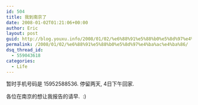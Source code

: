 ```yaml
---
id: 504
title: 我到南京了
date: 2008-01-02T01:21:06+00:00
author: Eric
layout: post
guid: http://blog.youxu.info/2008/01/02/%e6%88%91%e5%88%b0%e5%8d%97%e4%ba%ac%e4%ba%86/
permalink: /2008/01/02/%e6%88%91%e5%88%b0%e5%8d%97%e4%ba%ac%e4%ba%86/
dsq_thread_id:
  - 559043618
categories:
  - Life
---
```

暂时手机号码是 15952588536. 停留两天, 4日下午回家.

各位在南京的想让我报告的请早.  :)